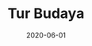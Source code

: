 ---
title: Tur Budaya
projectLink: https://2021.wargati.ga/turbud
repoLink: 
description: Informasi mengenai Tur Budaya akan hadir di sini.
date: "2020-06-01" 
thumbnail: "/app_icons/beach.png"
highlight: true
featured: true
appStoreLink:
playStoreLink:
stacks:
---
